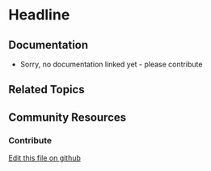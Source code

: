 # Headline

## Documentation

* Sorry, no documentation linked yet - please contribute

## Related Topics

## Community Resources

### Contribute

[Edit this file on github](https://github.com/olafk/controlpanel-documentation-docs/blob/master/md/72en/com_liferay_configuration_admin_web_portlet_InstanceSettingsPortlet/com.liferay.document.library.opener.onedrive.web.internal.configuration.DLOneDriveCompanyConfiguration.md)
